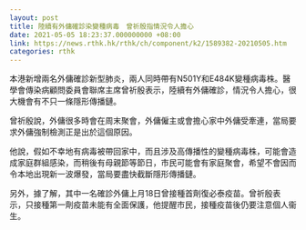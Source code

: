 ```yaml
---
layout: post
title: 陸續有外傭確診染變種病毒　曾祈殷指情況令人擔心
date: 2021-05-05 18:23:37.000000000 +08:00
link: https://news.rthk.hk/rthk/ch/component/k2/1589382-20210505.htm
categories: rthk
---
```


本港新增兩名外傭確診新型肺炎，兩人同時帶有N501Y和E484K變種病毒株。醫學會傳染病顧問委員會聯席主席曾祈殷表示，陸續有外傭確診，情況令人擔心，很大機會有不只一條隱形傳播鏈。

曾祈殷說，外傭很多時會在周末聚會，外傭僱主或會擔心家中外傭受牽連，當局要求外傭強制檢測正是出於這個原因。

他說，假如不幸地有病毒被帶回家中，而且涉及高傳播性的變種病毒株，可能會造成家庭群組感染，而稍後有母親節等節日，市民可能會有家庭聚會，希望不會因而令本地出現新一波爆發，當局要盡快截斷隱形傳播鏈。

另外，據了解，其中一名確診外傭上月18日曾接種首劑復必泰疫苗。曾祈殷表示，只接種第一劑疫苗未能有全面保護，他提醒市民，接種疫苗後仍要注意個人衞生。
